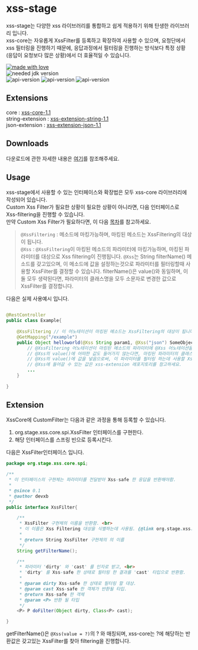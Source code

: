 # xss-stage
xss-stage는 다양한 xss 라이브러리를 통합하고 쉽게 적용하기 위해 탄생한 라이브러리 입니다.   
xss-core는 자유롭게 XssFilter를 등록하고 확장하여 사용할 수 있으며, 요청단에서 xss 필터링을 진행하기 때문에, 응답과정에서 필터링을 진행하는 방식보다 특정 상황(응답이 요청보다 많은 상황)에서 더 효율적일 수 있습니다.   

[![made with love](https://camo.githubusercontent.com/c6c5b56fc051557203c6dffa4242b41b09ff22f6303da15e47162a5c1691e8a5/68747470733a2f2f696d672e736869656c64732e696f2f62616467652f4d616465253230776974682d4c6f76652d2d2545322539442541342d726564)](https://camo.githubusercontent.com/c6c5b56fc051557203c6dffa4242b41b09ff22f6303da15e47162a5c1691e8a5/68747470733a2f2f696d672e736869656c64732e696f2f62616467652f4d616465253230776974682d4c6f76652d2d2545322539442541342d726564)  
![needed jdk version](https://img.shields.io/badge/JDK-8-blue)   
![api-version](https://img.shields.io/badge/xss--core-1.1-3F9DE5)  ![api-version](https://img.shields.io/badge/xss--extension--string-1.1-92CE64)  ![api-version](https://img.shields.io/badge/xss--extension--json-1.1-F29494)

## Extensions
core : [xss-core-1.1](https://github.com/xss-stage/xss-core)    
string-extension : [xss-extension-string-1.1](https://github.com/xss-stage/xss-extension-string)   
json-extension : [xss-extension-json-1.1](https://github.com/xss-stage/xss-extension-json)   

## Downloads
다운로드에 관한 자세한 내용은 [여기](https://github.com/xss-stage)를 참조해주세요.

## Usage
xss-stage에서 사용할 수 있는 인터페이스와 확장법은 모두 xss-core 라이브러리에 작성되어 있습니다.   
Custom Xss Filter가 필요한 상황이 필요한 상황이 아니라면, 다음 인터페이스로 Xss-filtering을 진행할 수 있습니다.   
만약 Custom Xss Filter가 필요하다면, 이 다음 [목차](Extension)를 참고하세요.
   
> `@XssFiltering` : 메소드에 마킹가능하며, 마킹된 메소드는 XssFiltering의 대상이 됩니다.   
> `@Xss` : `@XssFiltering`이 마킹된 메소드의 파라미터에 마킹가능하며, 마킹된 파라미터를 대상으로 Xss filtering이 진행됩니다. 
> `@Xss`는 String filterName() 메소드를 갖고있으며, 이 메소드에 값을 설정하는것으로 파라미터를 필터링할때 사용할 XssFilter를 결정할 수 있습니다.
> filterName()은 value()와 동일하며, 이 둘 모두 생략된다면, 파라미터의 클래스명을 모두 소문자로 변경한 값으로 XssFilter를 결정합니다.
   
다음은 실제 사용예시 입니다.

``` Java

@RestController
public class Example{
  
    @XssFiltering // 이 어노테이션이 마킹된 메소드는 XssFiltering의 대상이 됩니다.
    @GetMapping("/example")
    public Object helloworld(@Xss String param1, @Xss("json") SomeObject param2, @Xss("string") String param3, String param4){
        // @XssFiltering 어노테이션이 마킹된 메소드의 파라미터에 @Xss 어노테이션을 마킹함으로써 Xss safe한 객체를 얻을 수 있습니다.
        // @Xss의 value()에 어떠한 값도 들어가지 않는다면, 마킹된 파라미터의 클래스 이름을 모두 소문자로 변경한 값이 됩니다.
        // @Xss의 value()에 값을 넣음으로써, 이 파라미터를 필터링 하는데 사용할 XssFilter 구현체를 선택할 수 있습니다.
        // @Xss에 들어갈 수 있는 값은 xss-extension 레포지토리를 참고하세요.
        ...
    }
  
}

```

## Extension
XssCore에 CustomFilter는 다음과 같은 과정을 통해 등록할 수 있습니다.
1. org.stage.xss.core.spi.XssFilter 인터페이스를 구현한다.
2. 해당 인터페이스를 스프링 빈으로 등록시킨다.

다음은 XssFilter인터페이스 입니다.
``` Java
package org.stage.xss.core.spi;

/**
 * 이 인터페이스의 구현체는 파라미터를 전달받아 Xss-safe 한 응답을 반환해야함.
 *
 * @since 0.1
 * @author devxb
 */
public interface XssFilter{

    /**
     * XssFilter 구현체의 이름을 반환함. <br>
     * 이 이름은 Xss Filtering 대상을 식별하는데 사용됨. {@link org.stage.xss.core.meta.Xss} <br>
     *
     * @return String XssFilter 구현체의 의 이름
     */
    String getFilterName();

    /**
     * 파라미터 'dirty' 와 'cast' 를 인자로 받고, <br>
     * 'dirty' 를 Xss-safe 한 상태로 필터링 한 결과를 'cast' 타입으로 반환함.
     *
     * @param dirty Xss-safe 한 상태로 필터링 할 대상.
     * @param cast Xss-safe 한 객체가 반환될 타입.
     * @return Xss-safe 한 객체
     * @param <P> 반환 될 타입
     */
    <P> P doFilter(Object dirty, Class<P> cast);

}

```
getFilterName()은 `@Xss(value = ?)`의 ? 와 매칭되며, xss-core는 ?에 해당하는 반환값은 갖고있는 XssFilter를 찾아 filtering을 진행합니다.



